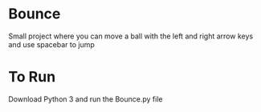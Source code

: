 # Bounce
Small project where you can move a ball with the left and right arrow keys and use spacebar to jump

# To Run
Download Python 3 and run the Bounce.py file
